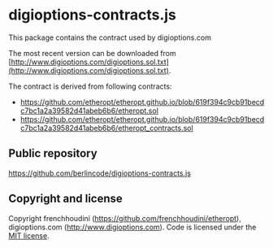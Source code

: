 digioptions-contracts.js
========================

This package contains the contract used by digioptions.com 

The most recent version can be downloaded from [http://www.digioptions.com/digioptions.sol.txt](http://www.digioptions.com/digioptions.sol.txt).

The contract is derived from following contracts: 

 * https://github.com/etheropt/etheropt.github.io/blob/619f394c9cb91becdc7bc1a2a39582d41abeb6b6/etheropt.sol
 * https://github.com/etheropt/etheropt.github.io/blob/619f394c9cb91becdc7bc1a2a39582d41abeb6b6/etheropt_contracts.sol

Public repository
-----------------

https://github.com/berlincode/digioptions-contracts.js

Copyright and license
---------------------

Copyright frenchhoudini (https://github.com/frenchhoudini/etheropt), digioptions.com (http://www.digioptions.com). Code is licensed under the
[MIT license](./LICENSE).


